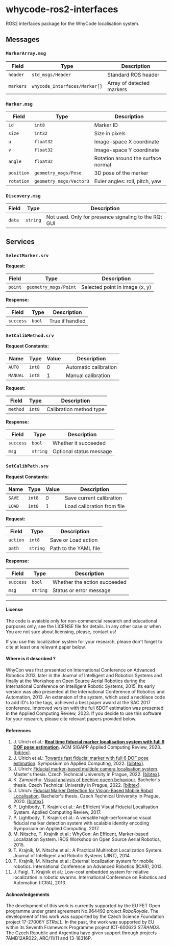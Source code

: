 # whycode-ros2-interfaces

ROS2 interfaces package for the WhyCode localisation system.

## Messages

### `MarkerArray.msg`

| Field     | Type                          | Description               |
|-----------|-------------------------------|---------------------------|
| `header`  | `std_msgs/Header`             | Standard ROS header       |
| `markers` | `whycode_interfaces/Marker[]` | Array of detected markers |

### `Marker.msg`

| Field       | Type                     | Description                            |
|-------------|--------------------------|----------------------------------------|
| `id`        | `int8`                   | Marker ID                              |
| `size`      | `int32`                  | Size in pixels                         |
| `u`         | `float32`                | Image-space X coordinate               |
| `v`         | `float32`                | Image-space Y coordinate               |
| `angle`     | `float32`                | Rotation around the surface normal     |
| `position`  | `geometry_msgs/Pose`     | 3D pose of the marker                  |
| `rotation`  | `geometry_msgs/Vector3`  | Euler angles: roll, pitch, yaw         |

### `Discovery.msg`

| Field   | Type     | Description                                          |
|---------|----------|------------------------------------------------------|
| `data`  | `string` | Not used. Only for presence signaling to the RQt GUI |

## Services

### `SelectMarker.srv`

**Request:**

| Field     | Type                  | Description                       |
|-----------|-----------------------|-----------------------------------|
| `point`   | `geometry_msgs/Point` | Selected point in image (x, y)    |

**Response:**

| Field      | Type  | Description     |
|------------|-------|-----------------|
| `success`  | `bool`| True if handled |

### `SetCalibMethod.srv`

**Request Constants:**

| Name     | Type  | Value | Description           |
|----------|-------|-------|-----------------------|
| `AUTO`   | `int8`| 0     | Automatic calibration |
| `MANUAL` | `int8`| 1     | Manual calibration    |

**Request:**

| Field     | Type   | Description              |
|-----------|--------|--------------------------|
| `method`  | `int8` | Calibration method type  |

**Response:**

| Field      | Type     | Description             |
|------------|----------|-------------------------|
| `success`  | `bool`   | Whether it succeeded    |
| `msg`      | `string` | Optional status message |

### `SetCalibPath.srv`

**Request Constants:**

| Name   | Type  | Value | Description                |
|--------|-------|-------|----------------------------|
| `SAVE` | `int8`| 0     | Save current calibration   |
| `LOAD` | `int8`| 1     | Load calibration from file |

**Request:**

| Field    | Type     | Description           |
|----------|----------|-----------------------|
| `action` | `int8`   | Save or Load action   |
| `path`   | `string` | Path to the YAML file |

**Response:**

| Field     | Type     | Description                  |
|-----------|----------|------------------------------|
| `success` | `bool`   | Whether the action succeeded |
| `msg`     | `string` | Status or error message      |

-----

#### License

The code is avaiable only for non-commercial research and educational purposes only, see the LICENSE file for details. In any other case or when You are not sure about licensing, please, contact us!

If you use this localization system for your research, please don't forget to cite at least one relevant paper below.

#### Where is it described ?

WhyCon was first presented on International Conference on Advanced Robotics 2013, later in the Journal of Intelligent and Robotics Systems and finally at the Workshop on Open Source Aerial Robotics during the International Conference on Intelligent Robotic Systems, 2015.
Its early version was also presented at the International Conference of Robotics and Automation, 2013.
An extension of the system, which used a necklace code to add ID's to the tags, achieved a best paper award at the SAC 2017 conference.
Improved version with the full 6DOF estimation was presented in the Applied Computing Review, 2023.
If you decide to use this software for your research, please cite relevant papers provided below.

#### References

1. J. Ulrich et al.: **[Real time fiducial marker localisation system with full 6 DOF pose estimation](https://dl.acm.org/doi/abs/10.1145/3594264.3594266)**. ACM SIGAPP Applied Computing Review, 2023. [[bibtex](https://gist.github.com/jiriUlr/3f325488596932d784bcff4178c11478)].
1. J. Ulrich et al.: [Towards fast fiducial marker with full 6 DOF pose estimation](https://dl.acm.org/doi/abs/10.1145/3477314.3507043). Symposium on Applied Computing, 2022. [[bibtex](https://gist.github.com/jiriUlr/7d333e90c43e6b41c79e5150c7a59267)].
1. J. Ulrich: [Fiducial marker-based multiple camera localisation system](https://dspace.cvut.cz/bitstream/handle/10467/101526/F3-DP-2022-Ulrich-Jiri-main.pdf). Master's thesis. Czech Technical University in Prague, 2022. [[bibtex](https://gist.github.com/jiriUlr/e8d53c7edd6b14c824e67e60596a489f)].
1. K. Zampachu: [Visual analysis of beehive queen behaviour](https://dspace.cvut.cz/bitstream/handle/10467/101048/F3-BP-2022-Zampachu-Kristi-main.pdf). Bachelor's thesis. Czech Technical University in Prague, 2022. [[bibtex](https://gist.github.com/jiriUlr/eb08ee4b183c615e312ab2db767e9b18)].
1. J. Ulrich: [Fiducial Marker Detection for Vision-Based Mobile Robot Localisation](https://dspace.cvut.cz/bitstream/handle/10467/89879/F3-BP-2020-Ulrich-Jiri-main.pdf). Bachelor's thesis. Czech Technical University in Prague, 2020. [[bibtex](https://gist.github.com/jiriUlr/348d42b7a1cdd08b94953adedc50c5d7)].
1. P. Lightbody, T. Krajník et al.: An Efficient Visual Fiducial Localisation System. Applied Computing Review, 2017.
1. P. Lightbody, T. Krajník et al.: A versatile high-performance visual fiducial marker detection system with scalable identity encoding Symposium on Applied Computing, 2017.
1. M. Nitsche, T. Krajník et al.: WhyCon: An Efficent, Marker-based Localization System. IROS Workshop on Open Source Aerial Robotics, 2015.
1. T. Krajník, M. Nitsche et al.: A Practical Multirobot Localization System. Journal of Intelligent and Robotic Systems (JINT), 2014.
1. T. Krajník, M. Nitsche et al.: External localization system for mobile robotics. International Conference on Advanced Robotics (ICAR), 2013.
1. J. Faigl, T. Krajník et al.: Low-cost embedded system for relative localization in robotic swarms. International Conference on Robotics and Automation (ICRA), 2013.

#### Acknowledgements

The development of this work is currently supported by the EU FET Open programme under grant agreement No.964492 project _RoboRoyale_.
The development of this work was supported by the Czech Science Foundation project 17-27006Y _STRoLL_.
In the past, the work was supported by EU within its Seventh Framework Programme project ICT-600623 _STRANDS_.
The Czech Republic and Argentina have given support through projects 7AMB12AR022, ARC/11/11 and 13-18316P.

